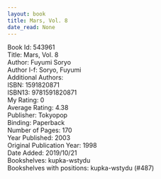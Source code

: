 ```yaml
---
layout: book
title: Mars, Vol. 8
date_read: None
---
```


Book Id: 543961<br />
Title: Mars, Vol. 8<br />
Author: Fuyumi Soryo<br />
Author l-f: Soryo, Fuyumi<br />
Additional Authors: <br />
ISBN: 1591820871<br />
ISBN13: 9781591820871<br />
My Rating: 0<br />
Average Rating: 4.38<br />
Publisher: Tokyopop<br />
Binding: Paperback<br />
Number of Pages: 170<br />
Year Published: 2003<br />
Original Publication Year: 1998<br />
Date Added: 2019/10/21<br />
Bookshelves: kupka-wstydu<br />
Bookshelves with positions: kupka-wstydu (#487)<br />

